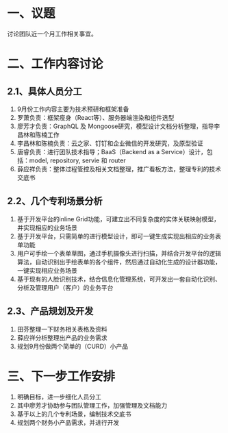 # 一、议题

讨论团队近一个月工作相关事宜。

# 二、工作内容讨论

## 2.1、具体人员分工

1. 9月份工作内容主要为技术预研和框架准备
2. 罗萧负责：框架瘦身（React等）、服务器端渲染和组件选型
3. 廖芳才负责：GraphQL 及 Mongoose研究，模型设计文档分析整理，指导李昌林和陈楠工作
4. 李昌林和陈楠负责：云之家、钉钉和企业微信的开发研究，及原型验证
5. 唐睿负责：进行团队技术指导；BaaS（Backend as a Service）设计，包括：model, repository, servie 和 router
6. 薛应祥负责：整体过程管控及相关文档整理，推广看板方法，整理专利的技术交底书

## 2.2、几个专利场景分析

1. 基于开发平台的inline Grid功能，可建立出不同复杂度的实体关联映射模型，并实现相应的业务场景
2. 基于开发平台，只需简单的进行模型设计，即可一键生成实现出相应的业务表单功能
3. 用户可手绘一个表单草图，通过手机摄像头进行扫描，并结合开发平台的逻辑算法，自动识别出手绘表单的各个组件，然后通过自动化生成的设计器功能，一键实现相应业务场景
4. 基于现有的人脸识别技术，结合信息化管理系统，可开发出一套自动化识别、分析及管理用户（客户）的业务平台

## 2.3、产品规划及开发

1. 田芬整理一下财务相关表格及资料
2. 薛应祥分析整理出产品的业务需求
3. 规划9月份做两个简单的（CURD）小产品

# 三、下一步工作安排

1. 明确目标，进一步细化人员分工
2. 其中廖芳才协助参与团队管理工作，加强管理及文档能力
3. 基于以上的几个专利场景，编制技术交底书
4. 规划两个财务小产品需求，并进行开发



